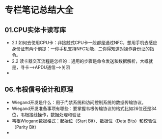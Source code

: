 # 专栏笔记总结大全



## 01.CPU实体卡读写库

- 2.1 如何去使用CPU卡：非接触式CPU卡一般都是通过NFC，想用手机去感应身份证有两个前提：一你手机支持NFC功能，二你得知道对操作身份证的指令。
- 2.2 读卡器交互流程是怎样的：通用的步骤是命令发送和数据解析，大概就是，寻卡——>APDU通信——>关闭
- 




## 06.韦根信号设计和原理

- Wiegand开发是什么：用于门禁系统和访问控制系统的数据传输协议。
- Wiegand开发准备事项有哪些：要掌握韦根传输协议的格式比如26位还是34位，韦根接线操作，数据处理和验证
- 韦根Wiegand数据格式：起始位（Start Bit）、数据位（Data Bits）和校验位（Parity Bit）
- 














